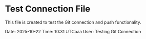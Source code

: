 # Test Connection File

This file is created to test the Git connection and push functionality.

Date: 2025-10-22
Time: 10:31 UTCaaa
User: Testing Git Connection